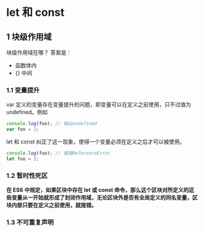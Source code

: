 # let 和 const

## 1 块级作用域
块级作用域在哪？
答案是：
  - 函数体内
  - {} 中间

### 1.1 变量提升

var 定义的变量存在变量提升的问题，即变量可以在定义之前使用，只不过值为 undefined。例如

```js
console.log(foo); // 输出undefined
var foo = 2;
```

let 和 const 纠正了这一现象，使得一个变量必须在定义之后才可以被使用。

```js
console.log(foo); // 报错ReferenceError
let foo = 2;
```

### 1.2 暂时性死区
  **在 ES6 中规定，如果区块中存在 let 或 const 命令，那么这个区块对所定义的这些变量从一开始就形成了封闭作用域，无论区块外是否有全局定义的同名变量，区块内部只要在定义之前使用，就报错。**

### 1.3 不可重复声明

